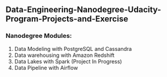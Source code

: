 ## Data-Engineering-Nanodegree-Udacity-Program-Projects-and-Exercise

### Nanodegree Modules:

1. Data Modeling with PostgreSQL and Cassandra 
2. Data warehousing with Amazon Redshift
3. Data Lakes with Spark (Project In Progress)
4. Data Pipeline with Airflow 


